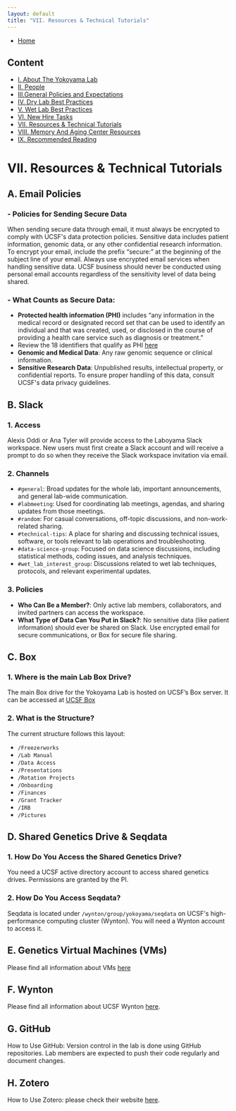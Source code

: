 ```yaml
---
layout: default
title: "VII. Resources & Technical Tutorials"
---
```


- [Home](index.md)

## Content
- [I. About The Yokoyama Lab](I_About_The_Yokoyama_Lab.md)
- [II. People](II_People.md)
- [III.General Policies and Expectations](III_General_Policies_and_Expectations.md)
- [IV. Dry Lab Best Practices](IV_Dry_Lab_Best_Practices.md)
- [V. Wet Lab Best Practices](V_Wet_Lab_Best_Practices.md)
- [VI. New Hire Tasks](VI_New_Hire_Tasks.md)
- [VII. Resources & Technical Tutorials](VII_Resources_&_Technical_Tutorials.md)
- [VIII. Memory And Aging Center Resources](VIII_Memory_And_Aging_Center_Resources.md)
- [IX. Recommended Reading](IX_Recommended_Reading.md)

# VII. Resources & Technical Tutorials

## A. Email Policies

### - Policies for Sending Secure Data
When sending secure data through email, it must always be encrypted to comply with UCSF's data protection policies. Sensitive data includes patient information, genomic data, or any other confidential research information. To encrypt your email, include the prefix “secure:” at the beginning of the subject line of your email. Always use encrypted email services when handling sensitive data. UCSF business should never be conducted using personal email accounts regardless of the sensitivity level of data being shared.

### - What Counts as Secure Data:
- **Protected health information (PHI)** includes “any information in the medical record or designated record set that can be used to identify an individual and that was created, used, or disclosed in the course of providing a health care service such as diagnosis or treatment.”
- Review the 18 identifiers that qualify as PHI [here](https://cphs.berkeley.edu/hipaa/hipaa18.html)
- **Genomic and Medical Data**: Any raw genomic sequence or clinical information.
- **Sensitive Research Data**: Unpublished results, intellectual property, or confidential reports. To ensure proper handling of this data, consult UCSF's data privacy guidelines.

## B. Slack

### 1. Access
Alexis Oddi or Ana Tyler will provide access to the Laboyama Slack workspace. New users must first create a Slack account and will receive a prompt to do so when they receive the Slack workspace invitation via email.

### 2. Channels
- `#general`: Broad updates for the whole lab, important announcements, and general lab-wide communication.
- `#labmeeting`: Used for coordinating lab meetings, agendas, and sharing updates from those meetings.
- `#random`: For casual conversations, off-topic discussions, and non-work-related sharing.
- `#technical-tips`: A place for sharing and discussing technical issues, software, or tools relevant to lab operations and troubleshooting.
- `#data-science-group`: Focused on data science discussions, including statistical methods, coding issues, and analysis techniques.
- `#wet_lab_interest_group`: Discussions related to wet lab techniques, protocols, and relevant experimental updates.

### 3. Policies
- **Who Can Be a Member?**: Only active lab members, collaborators, and invited partners can access the workspace.
- **What Type of Data Can You Put in Slack?**: No sensitive data (like patient information) should ever be shared on Slack. Use encrypted email for secure communications, or Box for secure file sharing.

## C. Box

### 1. Where is the main Lab Box Drive?
The main Box drive for the Yokoyama Lab is hosted on UCSF’s Box server. It can be accessed at [UCSF Box](https://box.ucsf.com)

### 2. What is the Structure?
The current structure follows this layout:
- `/Freezerworks`
- `/Lab Manual`
- `/Data Access`
- `/Presentations`
- `/Rotation Projects`
- `/Onboarding`
- `/Finances`
- `/Grant Tracker`
- `/IRB`
- `/Pictures`

## D. Shared Genetics Drive & Seqdata

### 1. How Do You Access the Shared Genetics Drive?
You need a UCSF active directory account to access shared genetics drives. Permissions are granted by the PI.

### 2. How Do You Access Seqdata?
Seqdata is located under `/wynton/group/yokoyama/seqdata` on UCSF's high-performance computing cluster (Wynton). You will need a Wynton account to access it.

## E. Genetics Virtual Machines (VMs)
Please find all information about VMs [here](https://github.com/YOKOYAMA-UCSF/GeneralJobAids/blob/main/Yokoyama_servers.pdf)
## F. Wynton
Please find all information about UCSF Wynton [here](https://wynton.ucsf.edu/hpc/index.html).

## G. GitHub
How to Use GitHub: Version control in the lab is done using GitHub repositories. Lab members are expected to push their code regularly and document changes.

## H. Zotero
How to Use Zotero: please check their website [here](https://www.zotero.org/support/quick_start_guide).
